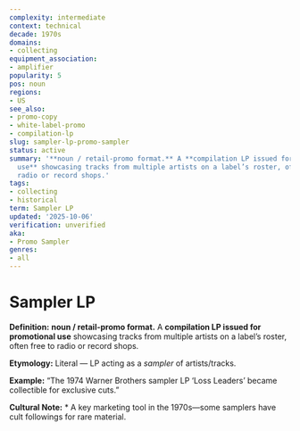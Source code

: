 ```yaml
---
complexity: intermediate
context: technical
decade: 1970s
domains:
- collecting
equipment_association:
- amplifier
popularity: 5
pos: noun
regions:
- US
see_also:
- promo-copy
- white-label-promo
- compilation-lp
slug: sampler-lp-promo-sampler
status: active
summary: '**noun / retail-promo format.** A **compilation LP issued for promotional
  use** showcasing tracks from multiple artists on a label’s roster, often free to
  radio or record shops.'
tags:
- collecting
- historical
term: Sampler LP
updated: '2025-10-06'
verification: unverified
aka:
- Promo Sampler
genres:
- all
---
```


# Sampler LP

**Definition:** **noun / retail-promo format.** A **compilation LP issued for promotional use** showcasing tracks from multiple artists on a label’s roster, often free to radio or record shops.

**Etymology:** Literal — LP acting as a *sampler* of artists/tracks.

**Example:** “The 1974 Warner Brothers sampler LP ‘Loss Leaders’ became collectible for exclusive cuts.”

**Cultural Note:** * A key marketing tool in the 1970s—some samplers have cult followings for rare material.

